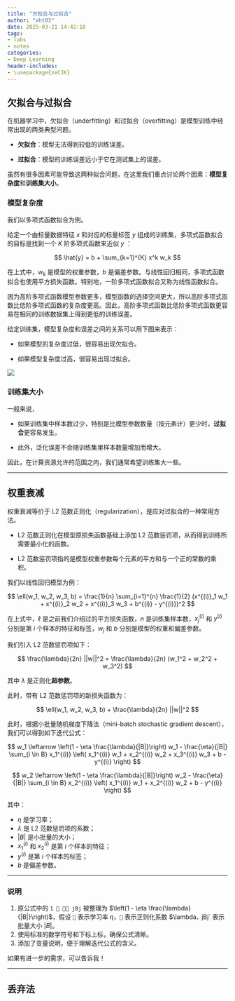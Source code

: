 ```yaml
---
title: "⽋拟合与过拟合"
author: "xht03"
date: 2025-03-21 14:42:10
tags:
- labs
- notes
categories:
- Deep Learning
header-includes:
- \usepackage{xeCJK}
---
```


## ⽋拟合与过拟合

在机器学习中，⽋拟合（underfitting）和过拟合（overfitting）是模型训练中经常出现的两类典型问题。

- **⽋拟合**：模型⽆法得到较低的训练误差。

- **过拟合**：模型的训练误差远小于它在测试集上的误差。

虽然有很多因素可能导致这两种拟合问题，在这⾥我们重点讨论两个因素：**模型复杂度**和**训练集⼤小**。

### 模型复杂度

我们以多项式函数拟合为例。

给定一个由标量数据特征 $x$ 和对应的标量标签 $y$ 组成的训练集，多项式函数拟合的目标是找到一个 $K$ 阶多项式函数来近似 $y$ ：

$$
\hat{y} = b + \sum_{k=1}^{K} x^k w_k
$$

在上式中，$w_k$ 是模型的权重参数，$b$ 是偏差参数。与线性回归相同，多项式函数拟合也使用平方损失函数。特别地，一阶多项式函数拟合又称为线性函数拟合。

因为⾼阶多项式函数模型参数更多，模型函数的选择空间更⼤，所以⾼阶多项式函数⽐低阶多项式函数的复杂度更⾼。因此，⾼阶多项式函数⽐低阶多项式函数更容易在相同的训练数据集上得到更低的训练误差。

给定训练集，模型复杂度和误差之间的关系可以用下图来表示：

- 如果模型的复杂度过低，很容易出现⽋拟合。

- 如果模型复杂度过⾼，很容易出现过拟合。

![](https://ref.xht03.online/202503211451127.png)

### 训练集⼤小

⼀般来说，

- 如果训练集中样本数过少，特别是⽐模型参数数量（按元素计）更少时，**过拟合**更容易发⽣。

- 此外，泛化误差不会随训练集⾥样本数量增加而增⼤。

因此，在计算资源允许的范围之内，我们通常希望训练集⼤⼀些。

---

## 权重衰减

权重衰减等价于 L2 范数正则化（regularization），是应对过拟合的一种常用方法。

- L2 范数正则化在模型原损失函数基础上添加 L2 范数惩罚项，从而得到训练所需要最小化的函数。

- L2 范数惩罚项指的是模型权重参数每个元素的平⽅和与⼀个正的常数的乘积。

我们以线性回归模型为例：

$$
\ell(w_1, w_2, w_3, b) = \frac{1}{n} \sum_{i=1}^{n} \frac{1}{2} (x^{(i)}_1 w_1 + x^{(i)}_2 w_2 + x^{(i)}_3 w_3 + b^{(i)} - y^{(i)})^2
$$

在上式中，$\ell$ 是之前我们介绍过的平方损失函数，$n$ 是训练集样本数，$x^{(i)}_j$ 和 $y^{(i)}$ 分别是第 $i$ 个样本的特征和标签，$w_j$ 和 $b$ 分别是模型的权重和偏差参数。

我们引入 L2 范数惩罚项如下：

$$
\frac{\lambda}{2n} ||w||^2 = \frac{\lambda}{2n} (w_1^2 + w_2^2 + w_3^2)
$$

其中 $\lambda$ 是正则化**超参数**。

此时，带有 L2 范数惩罚项的新损失函数为：

$$
\ell(w_1, w_2, w_3, b) + \frac{\lambda}{2n} ||w||^2
$$

此时，根据小批量随机梯度下降法（mini-batch stochastic gradient descent），我们可以得到如下迭代公式：

$$
w_1 \leftarrow \left(1 - \eta \frac{\lambda}{|B|}\right) w_1 - \frac{\eta}{|B|} \sum_{i \in B} x_1^{(i)} \left( x_1^{(i)} w_1 + x_2^{(i)} w_2 + x_3^{(i)} w_3 + b - y^{(i)} \right)
$$

$$
w_2 \leftarrow \left(1 - \eta \frac{\lambda}{|B|}\right) w_2 - \frac{\eta}{|B|} \sum_{i \in B} x_2^{(i)} \left( x_1^{(i)} w_1 + x_2^{(i)} w_2 + b - y^{(i)} \right)
$$

其中：
- $\eta$ 是学习率；
- $\lambda$ 是 L2 范数惩罚项的系数；
- $|B|$ 是小批量的大小；
- $x_1^{(i)}$ 和 $x_2^{(i)}$ 是第 $i$ 个样本的特征；
- $y^{(i)}$ 是第 $i$ 个样本的标签；
- $b$ 是偏差参数。

---

### 说明
1. 原公式中的 `1 􀀀  jBj` 被整理为 $\left(1 - \eta \frac{\lambda}{|B|}\right)$，假设 `` 表示学习率 $\eta$，`` 表示正则化系数 $\lambda`，`jBj` 表示批量大小 $|B|$。
2. 使用标准的数学符号和下标上标，确保公式清晰。
3. 添加了变量说明，便于理解迭代公式的含义。

如果有进一步的需求，可以告诉我！



---

## 丢弃法

